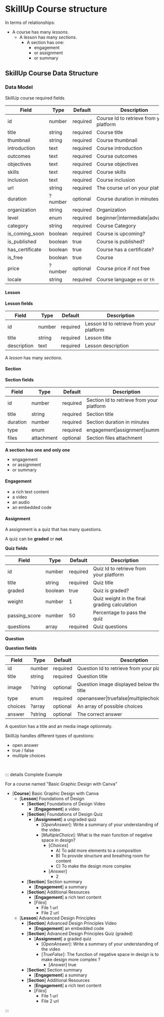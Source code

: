 <script setup>
import BadgeStd from '../../.vitepress/components/BadgeStd.vue'
</script>

# SkillUp Course structure

<BadgeStd label="Page is Work in Progress" color="danger" />

In terms of relationships:

- A course has many *lessons*.
    - A lesson has many *sections*.
        - A section has one:
            - engagement
            - or assignment
            - or summary

## SkillUp Course Data Structure

### Data Model

SkillUp course required fields

| Field           | Type    | Default  | Description                              |
| --------------- | ------- | -------- | ---------------------------------------- |
| id              | number  | required | Course Id to retrieve from your platform |
| title           | string  | required | Course title                             |
| thumbnail       | string  | required | Course thumbnail                         |
| introduction    | text    | required | Course introduction                      |
| outcomes        | text    | required | Course outcomes                          |
| objectives      | text    | required | Course objectives                        |
| skills          | text    | required | Course skills                            |
| inclusion       | text    | required | Course inclusion                         |
| url             | string  | required | The course url on your platform          |
| duration        | ?number | optional | Course duration in minutes               |
| organization    | string  | required | Organization                             |
| level           | enum    | required | beginner\|intermediate\|advanced         |
| category        | string  | required | Course Category                          |
| is_coming_soon  | boolean | required | Course is upcoming?                      |
| is_published    | boolean | true     | Course is published?                     |
| has_certificate  | boolean | true     | Course has a certificate?                 |
| is_free         | boolean | true     | Course                                   |
| price           | ?number | optional | Course price if not free                 |
| locale          | string  | required | Course language `en` or `th`             |



#### Lesson

**Lesson fields**

| Field       | Type   | Default  | Description                              |
| ----------- | ------ | -------- | ---------------------------------------- |
| id          | number | required | Lesson Id to retrieve from your platform |
| title       | string | required | Lesson title                             |
| description | text   | required | Lesson description                       |

A _lesson_ has many _sections_.

#### Section

**Section fields**

| Field    | Type       | Default  | Description                               |
| -------- | ---------- | -------- | ----------------------------------------- |
| id       | number     | required | Section Id to retrieve from your platform |
| title    | string     | required | Section title                             |
| duration | number     | required | Section duration in minutes               |
| type     | enum       | required | engagement\|assignment\|summary           |
| files    | attachment | optional | Section files attachment                  |

**A section has one and only one**

- engagement
- or assignment
- or summary

#### Engagement

- a rich text content
- a video
- an audio
- an embedded code

#### **Assignment**

A assignment is a quiz that has many questions.

A quiz can be **graded** or **not**.

**Quiz fields**

| Field         | Type    | Default  | Description                                  |
| ------------- | ------- | -------- | -------------------------------------------- |
| id            | number  | required | Quiz Id to retrieve from your platform       |
| title         | string  | required | Quiz title                                   |
| graded        | boolean | true     | Quiz is graded?                              |
| weight        | number  | 1        | Quiz weight in the final grading calculation |
| passing_score | number  | 50       | Percentage to pass the quiz                  |
| questions     | array   | required | Quiz questions                               |

**Question**

**Question fields**

| Field   | Type    | Default  | Description                                       |
| ------- | ------- | -------- | ------------------------------------------------- |
| id      | number  | required | Question Id to retrieve from your platform        |
| title   | string  | required | Question title                                    |
| image   | ?string | optional | Question image displayed below the question title |
| type    | enum    | required | openanswer\|truefalse\|multiplechoices\|dragndrop |
| choices | ?array  | optional | An array of possible choices                      |
| answer  | ?string | optional | The correct answer                                |

A question has a title and an media image optionnaly.

SkillUp handles different types of questions:

- open answer
- true / false
- multiple choices

<br/>

::: details Complete Example

For a course named "Basic Graphic Design with Canva"

- [**Course**] Basic Graphic Design with Canva
  - [**Lesson**] Foundations of Design
    - [**Section**] Foundations of Design Video
      - [**Engagement**] a video
    - [**Section**] Foundations of Design Quiz
      - [**Assignment**] a ungraded quiz
        - [*OpenAnswer*]: Write a summary of your understanding of the video
        - [*MultipleChoice*]: What is the main function of negative space in design?
          - [*Choices*]
            - A) To add more elements to a composition
            - B) To provide structure and breathing room for content
            - C) To make the design more complex
          - [*Answer*]
            - 2
    - [**Section**] Section summary
      - [**Engagement**] a summary
    - [**Section**] Additional Resources
      - [**Engagement**] a rich text content
      - [*Files*]
        - File 1 url
        - File 2 url
  - [**Lesson**] Advanced Design Principles
    - [**Section**] Advanced Design Principles Video
      - [**Engagement**] an embedded code
    - [**Section**] Advanced Design Principles Quiz (graded)
      - [**Assignment**] a graded quiz
        - [*OpenAnswer*]: Write a summary of your understanding of the video
        - [*TrueFalse*]: The function of negative space in design is to make design more complex ?
          - [*Answer*] true
    - [**Section**] Section summary
      - [**Engagement**] a summary
    - [**Section**] Additional Resources
      - [**Engagement**] a rich text content
      - [*Files*]
        - File 1 url
        - File 2 url

:::
